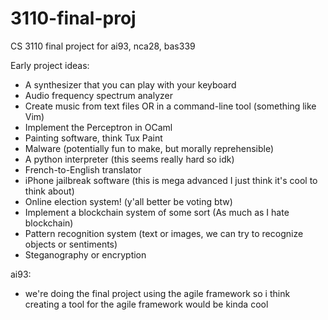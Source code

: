 # 3110-final-proj
CS 3110 final project for ai93, nca28, bas339

Early project ideas: 
* A synthesizer that you can play with your keyboard
* Audio frequency spectrum analyzer
* Create music from text files OR in a command-line tool (something like Vim)
* Implement the Perceptron in OCaml
* Painting software, think Tux Paint
* Malware (potentially fun to make, but morally reprehensible)
* A python interpreter (this seems really hard so idk)
* French-to-English translator
* iPhone jailbreak software (this is mega advanced I just think it's cool to think about)
* Online election system! (y'all better be voting btw)
* Implement a blockchain system of some sort (As much as I hate blockchain)
* Pattern recognition system (text or images, we can try to recognize objects or sentiments)
* Steganography or encryption

ai93:
* we're doing the final project using the agile framework so i think creating a tool for the agile framework would be kinda cool
